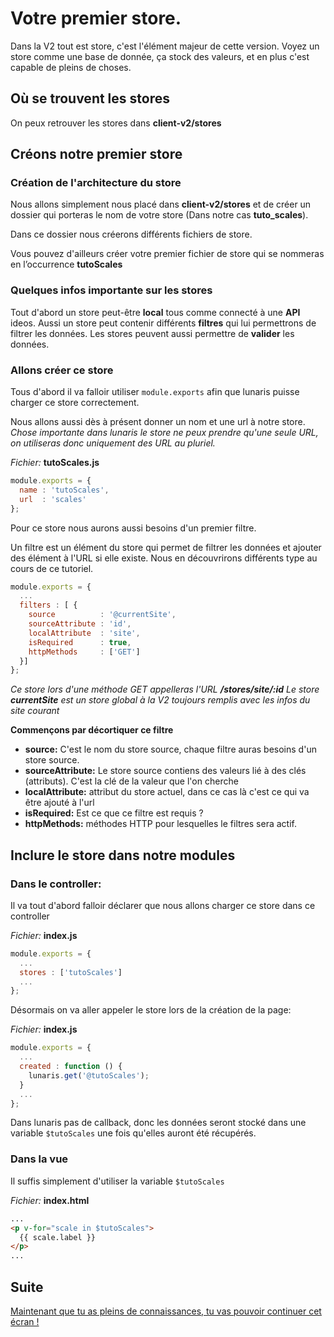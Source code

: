# Votre premier store.

Dans la V2 tout est store, c'est l'élément majeur de cette version.
Voyez un store comme une base de donnée, ça stock des valeurs, et en plus c'est capable de pleins de choses.

## Où se trouvent les stores

On peux retrouver les stores dans **client-v2/stores**

## Créons notre premier store

### Création de l'architecture du store

Nous allons simplement nous placé dans **client-v2/stores** et de créer un dossier qui porteras le nom de votre store (Dans notre cas **tuto_scales**).

Dans ce dossier nous créerons différents fichiers de store.

Vous pouvez d'ailleurs créer votre premier fichier de store qui se nommeras en l’occurrence **tutoScales**

### Quelques infos importante sur les stores

Tout d'abord un store peut-être **local** tous comme connecté à une **API** ideos.
Aussi un store peut contenir différents **filtres** qui lui permettrons de filtrer les données.
Les stores peuvent aussi permettre de **valider** les données.

### Allons créer ce store

Tous d'abord il va falloir utiliser `module.exports` afin que lunaris puisse charger ce store correctement.

Nous allons aussi dès à présent donner un nom et une url à notre store.
*Chose importante dans lunaris le store ne peux prendre qu'une seule URL, on utiliseras donc uniquement des URL au pluriel.*

*Fichier:* **tutoScales.js**
```js
module.exports = {
  name : 'tutoScales',
  url  : 'scales'
};
```

Pour ce store nous aurons aussi besoins d'un premier filtre.

Un filtre est un élément du store qui permet de filtrer les données et ajouter des élément à l'URL si elle existe. Nous en découvrirons différents type au cours de ce tutoriel.

```js
module.exports = {
  ...
  filters : [ {
    source          : '@currentSite',
    sourceAttribute : 'id',
    localAttribute  : 'site',
    isRequired      : true,
    httpMethods     : ['GET']
  }]
};
```

*Ce store lors d'une méthode GET appelleras l'URL* ***/stores/site/:id***
*Le store* ***currentSite*** *est un store global à la V2 toujours remplis avec les infos du site courant*

**Commençons par décortiquer ce filtre**

* **source:** C'est le nom du store source, chaque filtre auras besoins d'un store source.
* **sourceAttribute:** Le store source contiens des valeurs lié à des clés (attributs). C'est la clé de la valeur que l'on cherche
* **localAttribute:** attribut du store actuel, dans ce cas là c'est ce qui va être ajouté à l'url
* **isRequired:** Est ce que ce filtre est requis ?
* **httpMethods:** méthodes HTTP pour lesquelles le filtres sera actif.

## Inclure le store dans notre modules

### Dans le controller:

Il va tout d'abord falloir déclarer que nous allons charger ce store dans ce controller

*Fichier:* **index.js**
```js
module.exports = {
  ...
  stores : ['tutoScales']
  ...
};
```

Désormais on va aller appeler le store lors de la création de la page:

*Fichier:* **index.js** 
```js
module.exports = {
  ...
  created : function () {
    lunaris.get('@tutoScales');
  }  
  ...
};
```
Dans lunaris pas de callback, donc les données seront stocké dans une variable `$tutoScales` une fois qu'elles auront été récupérés.

### Dans la vue

Il suffis simplement d'utiliser la variable `$tutoScales`

*Fichier:* **index.html**
```html
...
<p v-for="scale in $tutoScales">
  {{ scale.label }}
</p>
...
```

## Suite

[Maintenant que tu as pleins de connaissances, tu vas pouvoir continuer cet écran !](part4.md)